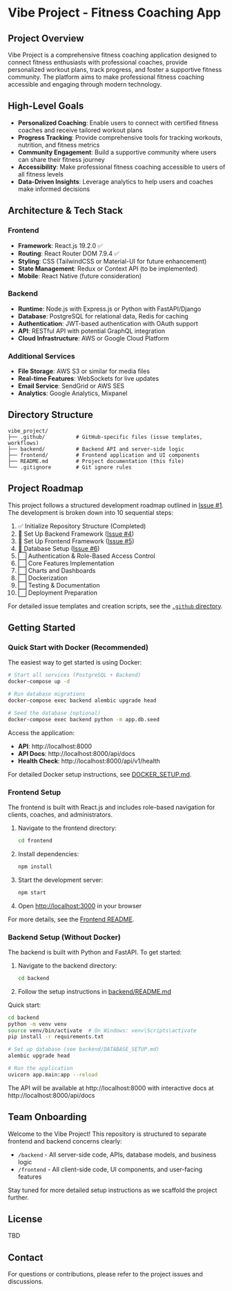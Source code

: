 # Vibe Project - Fitness Coaching App

## Project Overview
Vibe Project is a comprehensive fitness coaching application designed to connect fitness enthusiasts with professional coaches, provide personalized workout plans, track progress, and foster a supportive fitness community. The platform aims to make professional fitness coaching accessible and engaging through modern technology.

## High-Level Goals
- **Personalized Coaching**: Enable users to connect with certified fitness coaches and receive tailored workout plans
- **Progress Tracking**: Provide comprehensive tools for tracking workouts, nutrition, and fitness metrics
- **Community Engagement**: Build a supportive community where users can share their fitness journey
- **Accessibility**: Make professional fitness coaching accessible to users of all fitness levels
- **Data-Driven Insights**: Leverage analytics to help users and coaches make informed decisions

## Architecture & Tech Stack

### Frontend
- **Framework**: React.js 19.2.0 ✅
- **Routing**: React Router DOM 7.9.4 ✅
- **Styling**: CSS (TailwindCSS or Material-UI for future enhancement)
- **State Management**: Redux or Context API (to be implemented)
- **Mobile**: React Native (future consideration)

### Backend
- **Runtime**: Node.js with Express.js or Python with FastAPI/Django
- **Database**: PostgreSQL for relational data, Redis for caching
- **Authentication**: JWT-based authentication with OAuth support
- **API**: RESTful API with potential GraphQL integration
- **Cloud Infrastructure**: AWS or Google Cloud Platform

### Additional Services
- **File Storage**: AWS S3 or similar for media files
- **Real-time Features**: WebSockets for live updates
- **Email Service**: SendGrid or AWS SES
- **Analytics**: Google Analytics, Mixpanel

## Directory Structure
```
vibe_project/
├── .github/          # GitHub-specific files (issue templates, workflows)
├── backend/          # Backend API and server-side logic
├── frontend/         # Frontend application and UI components
├── README.md         # Project documentation (this file)
└── .gitignore        # Git ignore rules
```

## Project Roadmap
This project follows a structured development roadmap outlined in [Issue #1](https://github.com/Rafi653/vibe_project/issues/1). The development is broken down into 10 sequential steps:

1. ✅ Initialize Repository Structure (Completed)
2. 🚧 Set Up Backend Framework ([Issue #4](https://github.com/Rafi653/vibe_project/issues/4))
3. 🚧 Set Up Frontend Framework ([Issue #5](https://github.com/Rafi653/vibe_project/issues/5))
4. 🚧 Database Setup ([Issue #6](https://github.com/Rafi653/vibe_project/issues/6))
5. ⬜ Authentication & Role-Based Access Control
6. ⬜ Core Features Implementation
7. ⬜ Charts and Dashboards
8. ⬜ Dockerization
9. ⬜ Testing & Documentation
10. ⬜ Deployment Preparation

For detailed issue templates and creation scripts, see the [`.github` directory](.github/README.md).

## Getting Started

### Quick Start with Docker (Recommended)

The easiest way to get started is using Docker:

```bash
# Start all services (PostgreSQL + Backend)
docker-compose up -d

# Run database migrations
docker-compose exec backend alembic upgrade head

# Seed the database (optional)
docker-compose exec backend python -m app.db.seed
```

Access the application:
- **API**: http://localhost:8000
- **API Docs**: http://localhost:8000/api/docs
- **Health Check**: http://localhost:8000/api/v1/health

For detailed Docker setup instructions, see [DOCKER_SETUP.md](DOCKER_SETUP.md).

### Frontend Setup
The frontend is built with React.js and includes role-based navigation for clients, coaches, and administrators.

1. Navigate to the frontend directory:
   ```bash
   cd frontend
   ```

2. Install dependencies:
   ```bash
   npm install
   ```

3. Start the development server:
   ```bash
   npm start
   ```

4. Open [http://localhost:3000](http://localhost:3000) in your browser

For more details, see the [Frontend README](frontend/README.md).

### Backend Setup (Without Docker)
The backend is built with Python and FastAPI. To get started:

1. Navigate to the backend directory:
   ```bash
   cd backend
   ```

2. Follow the setup instructions in [backend/README.md](backend/README.md)

Quick start:
```bash
cd backend
python -m venv venv
source venv/bin/activate  # On Windows: venv\Scripts\activate
pip install -r requirements.txt

# Set up database (see backend/DATABASE_SETUP.md)
alembic upgrade head

# Run the application
uvicorn app.main:app --reload
```

The API will be available at http://localhost:8000 with interactive docs at http://localhost:8000/api/docs

## Team Onboarding
Welcome to the Vibe Project! This repository is structured to separate frontend and backend concerns clearly:
- `/backend` - All server-side code, APIs, database models, and business logic
- `/frontend` - All client-side code, UI components, and user-facing features

Stay tuned for more detailed setup instructions as we scaffold the project further.

## License
TBD

## Contact
For questions or contributions, please refer to the project issues and discussions.